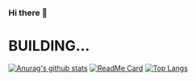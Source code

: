 ### Hi there 👋

<!--
**ABUGADAY/ABUGADAY** is a ✨ _special_ ✨ repository because its `README.md` (this file) appears on your GitHub profile.

Here are some ideas to get you started:

- 🔭 I’m currently working on ...
- 🌱 I’m currently learning ...
- 👯 I’m looking to collaborate on ...
- 🤔 I’m looking for help with ...
- 💬 Ask me about ...
- 📫 How to reach me: ...
- 😄 Pronouns: ...
- ⚡ Fun fact: ...
-->
# BUILDING...
[![Anurag's github stats](https://github-readme-stats.vercel.app/api?username=abugaday&count_private=true)](https://github.com/anuraghazra/github-readme-stats)
[![ReadMe Card](https://github-readme-stats.vercel.app/api/pin/?username=abugaday&repo=github-readme-stats)](https://github.com/anuraghazra/github-readme-stats)
[![Top Langs](https://github-readme-stats.vercel.app/api/top-langs/?username=abugaday)](https://github.com/anuraghazra/github-readme-stats)


